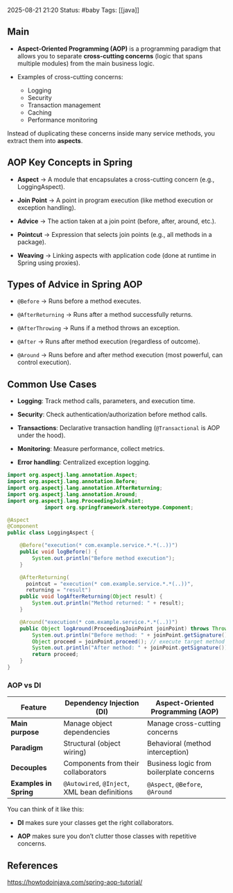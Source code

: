 2025-08-21 21:20
Status: #baby
Tags: [[java]]
## Main
- **Aspect-Oriented Programming (AOP)** is a programming paradigm that allows you to separate **cross-cutting concerns** (logic that spans multiple modules) from the main business logic.

- Examples of cross-cutting concerns:
    - Logging
    - Security
    - Transaction management
    - Caching
    - Performance monitoring

Instead of duplicating these concerns inside many service methods, you extract them into **aspects**.

## AOP Key Concepts in Spring

- **Aspect** → A module that encapsulates a cross-cutting concern (e.g., LoggingAspect).
    
- **Join Point** → A point in program execution (like method execution or exception handling).
    
- **Advice** → The action taken at a join point (before, after, around, etc.).
    
- **Pointcut** → Expression that selects join points (e.g., all methods in a package).
    
- **Weaving** → Linking aspects with application code (done at runtime in Spring using proxies).


## Types of Advice in Spring AOP

- `@Before` → Runs before a method executes.
    
- `@AfterReturning` → Runs after a method successfully returns.
    
- `@AfterThrowing` → Runs if a method throws an exception.
    
- `@After` → Runs after method execution (regardless of outcome).
    
- `@Around` → Runs before and after method execution (most powerful, can control execution).


## Common Use Cases

- **Logging**: Track method calls, parameters, and execution time.
    
- **Security**: Check authentication/authorization before method calls.
    
- **Transactions**: Declarative transaction handling (`@Transactional` is AOP under the hood).
    
- **Monitoring**: Measure performance, collect metrics.
    
- **Error handling**: Centralized exception logging.


```java
import org.aspectj.lang.annotation.Aspect;
import org.aspectj.lang.annotation.Before;
import org.aspectj.lang.annotation.AfterReturning;
import org.aspectj.lang.annotation.Around;
import org.aspectj.lang.ProceedingJoinPoint;
			import org.springframework.stereotype.Component;

@Aspect
@Component
public class LoggingAspect {

    @Before("execution(* com.example.service.*.*(..))")
    public void logBefore() {
        System.out.println("Before method execution");
    }

    @AfterReturning(
      pointcut = "execution(* com.example.service.*.*(..))",
      returning = "result")
    public void logAfterReturning(Object result) {
        System.out.println("Method returned: " + result);
    }

    @Around("execution(* com.example.service.*.*(..))")
    public Object logAround(ProceedingJoinPoint joinPoint) throws Throwable {
        System.out.println("Before method: " + joinPoint.getSignature());
        Object proceed = joinPoint.proceed(); // execute target method
        System.out.println("After method: " + joinPoint.getSignature());
        return proceed;
    }
}

```

### AOP vs DI

|Feature|Dependency Injection (DI)|Aspect-Oriented Programming (AOP)|
|---|---|---|
|**Main purpose**|Manage object dependencies|Manage cross-cutting concerns|
|**Paradigm**|Structural (object wiring)|Behavioral (method interception)|
|**Decouples**|Components from their collaborators|Business logic from boilerplate concerns|
|**Examples in Spring**|`@Autowired`, `@Inject`, XML bean definitions|`@Aspect`, `@Before`, `@Around`|

You can think of it like this:

- **DI** makes sure your classes get the right collaborators.
    
- **AOP** makes sure you don’t clutter those classes with repetitive concerns.


## References

https://howtodoinjava.com/spring-aop-tutorial/